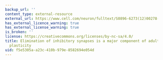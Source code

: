```yaml
---
backup_url: ''
content_type: external-resource
external_url: https://www.cell.com/neuron/fulltext/S0896-6273(12)00278-4?_returnURL=https%3A%2F%2Flinkinghub.elsevier.com%2Fretrieve%2Fpii%2FS0896627312002784%3Fshowall%3Dtrue
has_external_licence_warning: true
has_external_license_warning: true
is_broken: ''
license: https://creativecommons.org/licenses/by-nc-sa/4.0/
title: Elimination of inhibitory synapses is a major component of adult ocular dominance
  plasticity
uid: f5e5305a-a23c-410b-979e-8582694e054d
---
```

